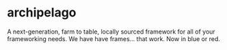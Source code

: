 # archipelago
A next-generation, farm to table, locally sourced framework for all of your frameworking needs. We have have frames... that work. Now in blue or red.

